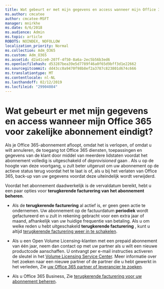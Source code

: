 ```yaml
---
title: Wat gebeurt er met mijn gegevens en access wanneer mijn Office 365 voor zakelijke abonnement eindigt?
ms.author: cmcatee
author: cmcatee-MSFT
manager: mnirkhe
ms.date: 6/6/2018
ms.audience: Admin
ms.topic: article
ROBOTS: NOINDEX, NOFOLLOW
localization_priority: Normal
ms.collection: Adm_O365
ms.custom: Adm_O365
ms.assetid: d2a41ce0-207f-4f50-8a6a-2ec5b56b3ed6
ms.openlocfilehash: d53287bea39e5d7789f46a0f65d9bff3d1e22662
ms.sourcegitcommit: dd43cc0a9470f98b8ef2a3787c823801d674c666
ms.translationtype: MT
ms.contentlocale: nl-NL
ms.lasthandoff: 02/12/2019
ms.locfileid: "29904084"
---
```

# <a name="what-happens-to-my-data-and-access-when-my-office-365-for-business-subscription-ends"></a>Wat gebeurt er met mijn gegevens en access wanneer mijn Office 365 voor zakelijke abonnement eindigt?

Als je Office 365-abonnement afloopt, omdat het is verlopen, of omdat u wilt annuleren, de toegang tot Office 365 diensten, toepassingen en gegevens van de klant door middel van meerdere lidstaten voordat het abonnement volledig is uitgeschakeld of *deprovisioned* gaan  . Als u op de hoogte van deze voortgang, u zult beter uitgerust om uw abonnement op de actieve status terug voordat het te laat is of, als u bij het verlaten van Office 365, back-up van uw gegevens voordat deze uiteindelijk wordt verwijderd. 
  
Voordat het abonnement daadwerkelijk is de vervaldatum bereikt, hebt u een paar opties voor **terugkerende facturering van het abonnement beheren**. 
  
- Als de **terugkerende facturering** al actief is, er geen geen actie te ondernemen. Uw abonnement op de factuurdatum **periodiek** wordt gefactureerd en u zult in rekening gebracht voor een extra jaar of maand, afhankelijk van uw huidige frequentie van betaling. Als u om welke reden u hebt uitgeschakeld **terugkerende facturering** , kunt u altijd [terugkerende facturering weer in te schakelen](https://support.office.com/article/8d83b530-f4ca-47f6-a666-e5791cbacc7e).
    
- Als u een Open Volume Licensing-klanten met een prepaid abonnement van één jaar, neem dan contact op met uw partner als u wilt een nieuwe productcode aanschaffen. U ontvangt per e-mail instructies activeren de sleutel in het [Volume Licensing Service Center](https://go.microsoft.com/fwlink/p/?LinkID=282016). Meer informatie over het zoeken naar een nieuwe partner of de partner die u hebt gewerkt in het verleden, Zie [uw Office 365 partner of leverancier te zoeken](https://support.office.com/article/b6c18a9b-2aed-4c84-9d75-af709160258c).
    
- Als u Office 365 Business, Zie [terugkerende facturering voor uw abonnement beheren](https://support.office.com/article/8d83b530-f4ca-47f6-a666-e5791cbacc7e).
    


